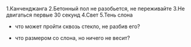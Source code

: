 1.Канченджанга
2.Бетонный пол не разобьется, не переживайте
3.Не двигаться первые 30 секунд
4.Свет
5.Тень слона
- что может пройти сквозь стекло, не разбив его?

- что размером со слона, но ничего не весит?

